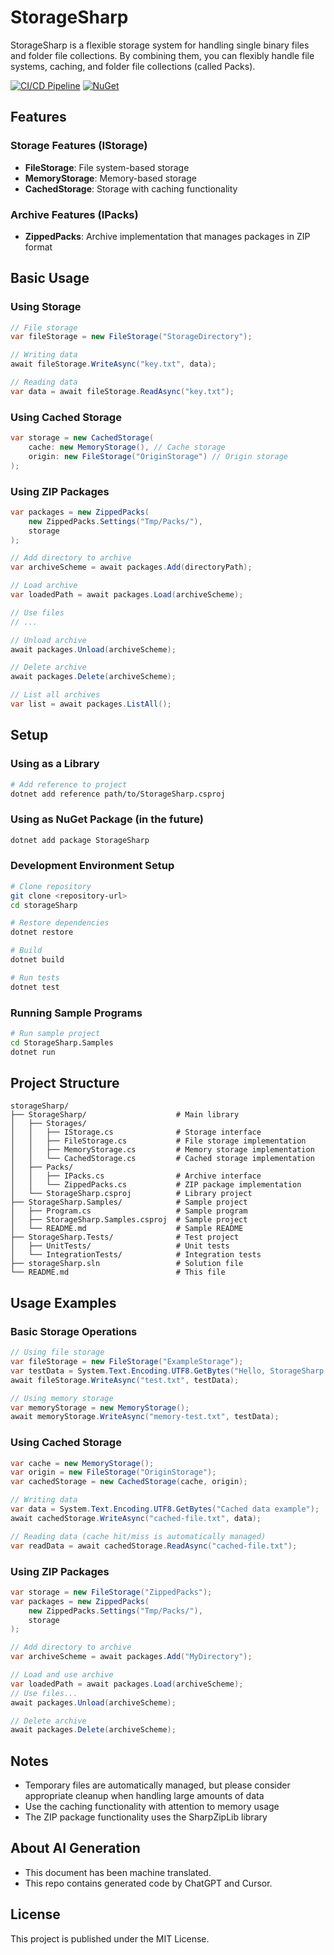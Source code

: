 # StorageSharp

StorageSharp is a flexible storage system for handling single binary files and folder file collections. By combining them, you can flexibly handle file systems, caching, and folder file collections (called Packs).

[![CI/CD Pipeline](https://github.com/uisawara/storageSharp/actions/workflows/ci.yml/badge.svg)](https://github.com/uisawara/storageSharp/actions/workflows/ci.yml)
[![NuGet](https://img.shields.io/nuget/v/Mmzkworks.StorageSharp.svg)](https://www.nuget.org/packages/Mmzkworks.StorageSharp/)

## Features

### Storage Features (IStorage)

- **FileStorage**: File system-based storage
- **MemoryStorage**: Memory-based storage
- **CachedStorage**: Storage with caching functionality

### Archive Features (IPacks)

- **ZippedPacks**: Archive implementation that manages packages in ZIP format

## Basic Usage

### Using Storage

```csharp
// File storage
var fileStorage = new FileStorage("StorageDirectory");

// Writing data
await fileStorage.WriteAsync("key.txt", data);

// Reading data
var data = await fileStorage.ReadAsync("key.txt");
```

### Using Cached Storage

```csharp
var storage = new CachedStorage(
    cache: new MemoryStorage(), // Cache storage
    origin: new FileStorage("OriginStorage") // Origin storage
);
```

### Using ZIP Packages

```csharp
var packages = new ZippedPacks(
    new ZippedPacks.Settings("Tmp/Packs/"),
    storage
);

// Add directory to archive
var archiveScheme = await packages.Add(directoryPath);

// Load archive
var loadedPath = await packages.Load(archiveScheme);

// Use files
// ...

// Unload archive
await packages.Unload(archiveScheme);

// Delete archive
await packages.Delete(archiveScheme);

// List all archives
var list = await packages.ListAll();
```

## Setup

### Using as a Library

```bash
# Add reference to project
dotnet add reference path/to/StorageSharp.csproj
```

### Using as NuGet Package (in the future)

```bash
dotnet add package StorageSharp
```

### Development Environment Setup

```bash
# Clone repository
git clone <repository-url>
cd storageSharp

# Restore dependencies
dotnet restore

# Build
dotnet build

# Run tests
dotnet test
```

### Running Sample Programs

```bash
# Run sample project
cd StorageSharp.Samples
dotnet run
```

## Project Structure

```
storageSharp/
├── StorageSharp/                    # Main library
│   ├── Storages/
│   │   ├── IStorage.cs              # Storage interface
│   │   ├── FileStorage.cs           # File storage implementation
│   │   ├── MemoryStorage.cs         # Memory storage implementation
│   │   └── CachedStorage.cs         # Cached storage implementation
│   ├── Packs/
│   │   ├── IPacks.cs                # Archive interface
│   │   └── ZippedPacks.cs           # ZIP package implementation
│   └── StorageSharp.csproj          # Library project
├── StorageSharp.Samples/            # Sample project
│   ├── Program.cs                   # Sample program
│   ├── StorageSharp.Samples.csproj  # Sample project
│   └── README.md                    # Sample README
├── StorageSharp.Tests/              # Test project
│   ├── UnitTests/                   # Unit tests
│   └── IntegrationTests/            # Integration tests
├── storageSharp.sln                 # Solution file
└── README.md                        # This file
```

## Usage Examples

### Basic Storage Operations

```csharp
// Using file storage
var fileStorage = new FileStorage("ExampleStorage");
var testData = System.Text.Encoding.UTF8.GetBytes("Hello, StorageSharp!");
await fileStorage.WriteAsync("test.txt", testData);

// Using memory storage
var memoryStorage = new MemoryStorage();
await memoryStorage.WriteAsync("memory-test.txt", testData);
```

### Using Cached Storage

```csharp
var cache = new MemoryStorage();
var origin = new FileStorage("OriginStorage");
var cachedStorage = new CachedStorage(cache, origin);

// Writing data
var data = System.Text.Encoding.UTF8.GetBytes("Cached data example");
await cachedStorage.WriteAsync("cached-file.txt", data);

// Reading data (cache hit/miss is automatically managed)
var readData = await cachedStorage.ReadAsync("cached-file.txt");
```

### Using ZIP Packages

```csharp
var storage = new FileStorage("ZippedPacks");
var packages = new ZippedPacks(
    new ZippedPacks.Settings("Tmp/Packs/"),
    storage
);

// Add directory to archive
var archiveScheme = await packages.Add("MyDirectory");

// Load and use archive
var loadedPath = await packages.Load(archiveScheme);
// Use files...
await packages.Unload(archiveScheme);

// Delete archive
await packages.Delete(archiveScheme);
```

## Notes

- Temporary files are automatically managed, but please consider appropriate cleanup when handling large amounts of data
- Use the caching functionality with attention to memory usage
- The ZIP package functionality uses the SharpZipLib library

## About AI Generation

- This document has been machine translated.
- This repo contains generated code by ChatGPT and Cursor.

## License

This project is published under the MIT License. 